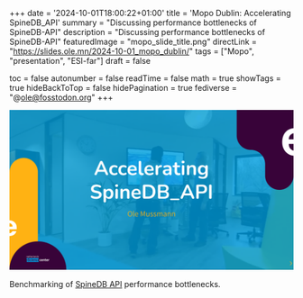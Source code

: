 +++
date = '2024-10-01T18:00:22+01:00'
title = 'Mopo Dublin: Accelerating SpineDB_API'
summary = "Discussing performance bottlenecks of SpineDB-API"
description = "Discussing performance bottlenecks of SpineDB-API"
featuredImage = "mopo_slide_title.png"
directLink = "https://slides.ole.mn/2024-10-01_mopo_dublin/"
tags = ["Mopo", "presentation", "ESI-far"]
draft = false

toc = false
autonumber = false
readTime = false
math = true
showTags = true
hideBackToTop = false
hidePagination = true
fediverse = "@ole@fosstodon.org"
+++

[![Screenshot of a presentation: Title "Accelerating SpineDB_API"](mopo_slide_title.png#small "Slides")](https://slides.ole.mn/2024-10-01_mopo_dublin/)

Benchmarking of [SpineDB API](https://spine-database-api.readthedocs.io/en/latest/) performance bottlenecks.
